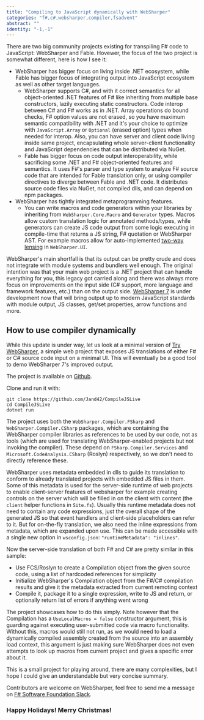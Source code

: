 ```yaml
---
title: "Compiling to JavaScript dynamically with WebSharper"
categories: "f#,c#,websharper,compiler,fsadvent"
abstract: ""
identity: "-1,-1"
---
```


There are two big community projects existing for transpiling F# code to JavaScript: WebSharper and Fable. Hovewer, the focus of the two project is somewhat different, here is how I see it:

* WebSharper has bigger focus on living inside .NET ecosystem, while Fable has bigger focus of integrating output into JavaScript ecosystem as well as other target languages.
  * WebSharper supports C#, and with it correct semantics for all object-oriented .NET features of F# like inheriting from multiple base constructors, lazily executing static constructors. Code interop between C# and F# works as in .NET. Array operations do bound checks, F# option values are not erased, so you have maximum semantic compatibility with .NET and it's your choice to optimize with `JavaScript.Array` or `Optional` (erased option) types when needed for interop. Also, you can have server and client code living inside same project, encapsulating whole server-client functionality and JavaScript dependencies that can be distributed via NuGet. 
  * Fable has bigger focus on code output interoperability, while sacrificing some .NET and F# object-oriented features and semantics. It uses F#'s parser and type system to analyze F# source code that are intended for Fable translation only, or using compiler directives to diverge between Fable and .NET code. It distributes source code files via NuGet, not compiled dlls, and can depend on npm packages.
* WebSharper has tightly integrated metaprogramming features.
  * You can write macros and code generators within your libraries by inheriting from `WebSharper.Core.Macro` and `Generator` types. Macros allow custom translation logic for annotated methods/types, while generators can create JS code output from some logic executing in compile-time that returns a JS string, F# quotation or WebSharper AST. For example macros allow for auto-implemented [two-way lensing](https://intellifactory.com/user/denuziere/20180228-clear-and-simple-reactive-code-with-websharper-ui-s-v) in `WebSharper.UI`.

WebSharper's main shortfall is that its output can be pretty crude and does not integrate with module systems and bundlers well enough. The original intention was that your main web project is a .NET project that can handle everything for you, this legacy got carried along and there was always more focus on improvements on the input side (C# support, more language and framework features, etc.) than on the output side. [WebSharper 7](https://github.com/dotnet-websharper/core/pull/1302) is under development now that will bring output up to modern JavaScript standards with module output, JS classes, get/set properties, arrow functions and more.

## How to use compiler dynamically

While this update is under way, let us look at a minimal version of [Try WebSharper](https://try.websharper.com/), a simple web project that exposes JS translations of either F# or C# source code input on a minimal UI. This will eventually be a good tool to demo WebSharper 7's improved output.

The project is available on [Github](https://github.com/Jand42/CompileJSLive).

Clone and run it with:

```
git clone https://github.com/Jand42/CompileJSLive
cd CompileJSLive
dotnet run
```

The project uses both the `WebSharper.Compiler.FSharp` and `WebSharper.Compiler.CSharp` packages, which are containing the WebSharper compiler libraries as references to be used by our code, not as tools (which are used for translating WebSharper-enabled projects but not invoking the compiler).
These depend on `FSharp.Compiler.Services` and `Microsoft.CodeAnalysis.CSharp` (Roslyn) respectively, so we don't need to directly reference these.

WebSharper uses metadata embedded in dlls to guide its translation to conform to already translated projects with embedded JS files in them. Some of this metadata is used for the server-side runtime of web projects to enable client-server features of websharper for example creating controls on the server which will be filled in on the client with content (the `client` helper functions in `Site.fs`). Usually this runtime metadata does not need to contain any code expressions, just the overall shape of the generated JS so that event handlers and client-side placeholders can refer to it. But for on-the-fly translation, we also need the inline expressions from metadata, which are expanded upon use. This can be made accessible with a single new option in `wsconfig.json`: `"runtimeMetadata": "inlines"`.

Now the server-side translation of both F# and C# are pretty similar in this sample:

* Use FCS/Roslyn to create a Compilation object from the given source code, using a list of hardcoded references for simplicity
* Initialize WebSharper's Compilation object from the F#/C# compilation results and give it the metadata extracted from current remoting context
* Compile it, package it to a single expression, write to JS and return, or optionally return list of errors if anything went wrong

The project showcases how to do this simply. Note however that the Compilation has a `UseLocalMacros = false` constructor argument, this is guarding against executing user-submitted code via macro functionality. Without this, macros would still not run, as we would need to load a dynamically compiled assembly created from the source into an assembly load context, this argument is just making sure WebSharper does not even attempts to look up macros from current project and gives a specific error about it.

This is a small project for playing around, there are many complexities, but I hope I could give an understandable but very concise summary.

Contributors are welcome on WebSharper, feel free to send me a message on [F# Software Foundation Slack](https://fsharp.slack.com/). 

### Happy Holidays! Merry Christmas!
